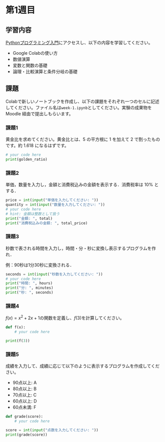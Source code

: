 # 第1週目

## 学習内容

[Pythonプログラミング入門](https://utokyo-ipp.github.io/index.html#)にアクセスし、以下の内容を学習してください。

- Google Colabの使い方
- 数値演算
- 変数と関数の基礎
- 論理・比較演算と条件分岐の基礎

## 課題

Colabで新しいノートブックを作成し、以下の課題をそれぞれ一つのセルに記述してください。ファイル名は`week-1.ipynb`としてください。実験の成果物を Moodle 経由で提出しもらいます。

### 課題1
黄金比を求めてください。黄金比とは、5 の平方根に 1 を加えて 2 で割ったものです。約 1.618 になるはずです。

```python
# your code here
print(golden_ratio)
```

### 課題2

単価，数量を入力し，金額と消費税込みの金額を表示する．消費税率は 10% とする．

```python
price = int(input("単価を入力してください: "))
quantity = int(input("数量を入力してください: "))
# your code here
# hint: 金額は整数として扱う
print("金額: ", total)
print("消費税込みの金額: ", total_price)
```

### 課題3

秒数で表される時間を入力し，時間・分・秒に変換し表示するプログラムを作れ．

例：90秒は1分30秒に変換される．

```python
seconds = int(input("秒数を入力してください: "))
# your code here
print("時間: ", hours)
print("分: ", minutes)
print("秒: ", seconds)
```

### 課題4
$f(x) = x^2 + 2x + 1$の関数を定義し、$f(3)$を計算してください。

```python
def f(x):
    # your code here

print(f(3))
```

### 課題5
成績を入力して、成績に応じて以下のように表示するプログラムを作成してください。

- 90点以上: A
- 80点以上: B
- 70点以上: C
- 60点以上: D
- 60点未満: F

```python
def grade(score):
    # your code here

score = int(input("点数を入力してください: "))
print(grade(score))
```